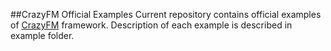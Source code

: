 ##CrazyFM Official Examples
Current repository contains official examples of [CrazyFM](https://github.com/CrazyFlasher/crazyfm) framework.
Description of each example is described in example folder.